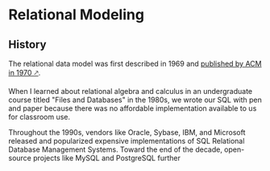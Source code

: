 <base target="_blank" />

# Relational Modeling

## History

The relational data model was first described in 1969 and [published by ACM in 1970 &#x1f855;](https://web.archive.org/web/20070612235326/http://www.acm.org/classics/nov95/toc.html).  

When I learned about relational algebra and calculus in an undergraduate course titled "Files and Databases" in the 1980s, we wrote our SQL with pen and paper because there was no affordable implementation available to us for classroom use.

Throughout the 1990s, vendors like Oracle, Sybase, IBM, and Microsoft released and popularized expensive implementations of SQL Relational Database Management Systems.  Toward the end of the decade, open-source projects like MySQL and PostgreSQL further 